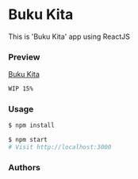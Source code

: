 # Buku Kita 

This is 'Buku Kita' app using ReactJS

### Preview 

[Buku Kita](https://bukukita.netlify.app/)
```sh
WIP 15%
```



### Usage

```sh
$ npm install
```

```sh
$ npm start
# Visit http://localhost:3000
```
### Authors
